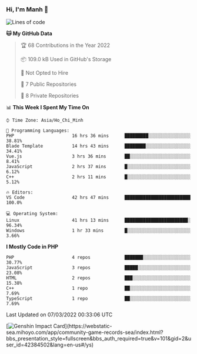 ### Hi, I'm Manh 👋

<!--START_SECTION:waka-->
![Lines of code](https://img.shields.io/badge/From%20Hello%20World%20I%27ve%20Written-2%20Million%20lines%20of%20code-blue)

**🐱 My GitHub Data** 

> 🏆 68 Contributions in the Year 2022
 > 
> 📦 109.0 kB Used in GitHub's Storage 
 > 
> 🚫 Not Opted to Hire
 > 
> 📜 7 Public Repositories 
 > 
> 🔑 8 Private Repositories  
 > 
📊 **This Week I Spent My Time On** 

```text
⌚︎ Time Zone: Asia/Ho_Chi_Minh

💬 Programming Languages: 
PHP                      16 hrs 36 mins      █████████░░░░░░░░░░░░░░░░   38.81% 
Blade Template           14 hrs 43 mins      ████████░░░░░░░░░░░░░░░░░   34.41% 
Vue.js                   3 hrs 36 mins       ██░░░░░░░░░░░░░░░░░░░░░░░   8.41% 
JavaScript               2 hrs 37 mins       █░░░░░░░░░░░░░░░░░░░░░░░░   6.12% 
C++                      2 hrs 11 mins       █░░░░░░░░░░░░░░░░░░░░░░░░   5.12%

🔥 Editors: 
VS Code                  42 hrs 47 mins      █████████████████████████   100.0%

💻 Operating System: 
Linux                    41 hrs 13 mins      ████████████████████████░   96.34% 
Windows                  1 hr 33 mins        █░░░░░░░░░░░░░░░░░░░░░░░░   3.66%

```

**I Mostly Code in PHP** 

```text
PHP                      4 repos             ███████░░░░░░░░░░░░░░░░░░   30.77% 
JavaScript               3 repos             █████░░░░░░░░░░░░░░░░░░░░   23.08% 
HTML                     2 repos             ███░░░░░░░░░░░░░░░░░░░░░░   15.38% 
C++                      1 repo              ██░░░░░░░░░░░░░░░░░░░░░░░   7.69% 
TypeScript               1 repo              ██░░░░░░░░░░░░░░░░░░░░░░░   7.69%

```



 Last Updated on 07/03/2022 00:33:06 UTC
<!--END_SECTION:waka-->

[![Genshin Impact Card](https://api.mn07.xyz/genshin/card/42384502?)](https://webstatic-sea.mihoyo.com/app/community-game-records-sea/index.html?bbs_presentation_style=fullscreen&bbs_auth_required=true&v=101&gid=2&user_id=42384502&lang=en-us#/ys)
